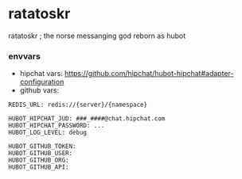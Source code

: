 # ratatoskr
ratatoskr ; the norse messanging god reborn as hubot


### envvars

* hipchat vars: https://github.com/hipchat/hubot-hipchat#adapter-configuration
* github vars: 

```
REDIS_URL: redis://{server}/{namespace}

HUBOT_HIPCHAT_JUD: ###_####@chat.hipchat.com
HUBOT_HIPCHAT_PASSWORD: ...
HUBOT_LOG_LEVEL: debug

HUBOT_GITHUB_TOKEN:
HUBOT_GITHUB_USER:
HUBOT_GITHUB_ORG:
HUBOT_GITHUB_API:
```

